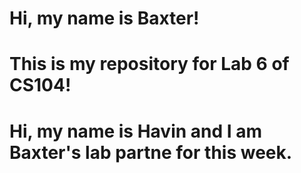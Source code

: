 # Hi, my name is Baxter!
# This is my repository for Lab 6 of CS104!
# Hi, my name is Havin and I am Baxter's lab partne for this week. 
